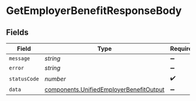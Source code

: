 # GetEmployerBenefitResponseBody


## Fields

| Field                                                                                              | Type                                                                                               | Required                                                                                           | Description                                                                                        |
| -------------------------------------------------------------------------------------------------- | -------------------------------------------------------------------------------------------------- | -------------------------------------------------------------------------------------------------- | -------------------------------------------------------------------------------------------------- |
| `message`                                                                                          | *string*                                                                                           | :heavy_minus_sign:                                                                                 | N/A                                                                                                |
| `error`                                                                                            | *string*                                                                                           | :heavy_minus_sign:                                                                                 | N/A                                                                                                |
| `statusCode`                                                                                       | *number*                                                                                           | :heavy_check_mark:                                                                                 | N/A                                                                                                |
| `data`                                                                                             | [components.UnifiedEmployerBenefitOutput](../../models/components/unifiedemployerbenefitoutput.md) | :heavy_minus_sign:                                                                                 | N/A                                                                                                |